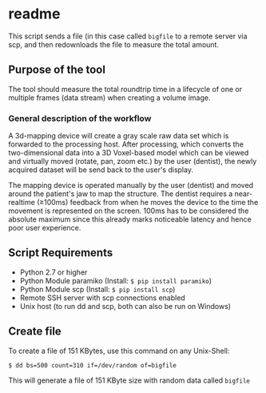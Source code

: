 # readme

This script sends a file (in this case called ```bigfile``` to a remote server via scp, and then redownloads the file to measure the total amount.

## Purpose of the tool
The tool should measure the total roundtrip time in a lifecycle of one or multiple frames (data stream) when creating a volume image.

### General description of the workflow
A 3d-mapping device will create a gray scale raw data set which is forwarded to the processing host. After processing, which converts the two-dimensional data into a 3D Voxel-based model which can be viewed and virtually moved (rotate, pan, zoom etc.) by the user (dentist), the newly acquired dataset will be send back to the user's display.

The mapping device is operated manually by the user (dentist) and moved around the patient's jaw to map the structure. The dentist requires a near-realtime (≥100ms) feedback from when he moves the device to the time the movement is represented on the screen. 100ms has to be considered the absolute maximum since this already marks noticeable latency and hence poor user experience. 


## Script Requirements
- Python 2.7 or higher
- Python Module paramiko (Install: ```$ pip install paramiko```)
- Python Module scp (Install: ```$ pip install scp```)
- Remote SSH server with scp connections enabled
- Unix host (to run dd and scp, both can also be run on Windows)


## Create file

To create a file of 151 KBytes, use this command on any Unix-Shell:

```
$ dd bs=500 count=310 if=/dev/random of=bigfile
```

This will generate a file of 151 KByte size with random data called ```bigfile```
